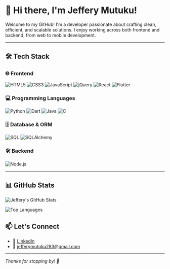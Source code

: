 # 👋 Hi there, I'm Jeffery Mutuku!

Welcome to my GitHub! I'm a developer passionate about crafting clean, efficient, and scalable solutions. I enjoy working across both frontend and backend, from web to mobile development.

---

## 🛠 Tech Stack

### 🌐 Frontend
![HTML5](https://img.shields.io/badge/-HTML5-E34F26?style=flat-square&logo=html5&logoColor=white)
![CSS3](https://img.shields.io/badge/-CSS3-1572B6?style=flat-square&logo=css3)
![JavaScript](https://img.shields.io/badge/-JavaScript-F7DF1E?style=flat-square&logo=javascript&logoColor=black)
![jQuery](https://img.shields.io/badge/-jQuery-0769AD?style=flat-square&logo=jquery&logoColor=white)
![React](https://img.shields.io/badge/-React-61DAFB?style=flat-square&logo=react&logoColor=black)
![Flutter](https://img.shields.io/badge/-Flutter-02569B?style=flat-square&logo=flutter&logoColor=white)

### 💻 Programming Languages
![Python](https://img.shields.io/badge/-Python-3776AB?style=flat-square&logo=python&logoColor=white)
![Dart](https://img.shields.io/badge/-Dart-0175C2?style=flat-square&logo=dart&logoColor=white)
![Java](https://img.shields.io/badge/-Java-007396?style=flat-square&logo=java&logoColor=white)
![C](https://img.shields.io/badge/-C-A8B9CC?style=flat-square&logo=c&logoColor=black)

### 🗄 Database & ORM
![SQL](https://img.shields.io/badge/-SQL-4479A1?style=flat-square&logo=postgresql&logoColor=white)
![SQLAlchemy](https://img.shields.io/badge/-SQLAlchemy-DB3C2C?style=flat-square&logo=databricks&logoColor=white)

### 🛠 Backend
![Node.js](https://img.shields.io/badge/-Node.js-339933?style=flat-square&logo=node.js&logoColor=white)

---

## 📊 GitHub Stats

![Jeffery's GitHub Stats](https://github-readme-stats.vercel.app/api?username=KingvonfrmO&show_icons=true&theme=github_dark&count_private=true&hide=contribs)

![Top Languages](https://github-readme-stats.vercel.app/api/top-langs/?username=KingvonfrmO&layout=compact&theme=github_dark)


## 📫 Let's Connect

- 💼 [LinkedIn](https://www.linkedin.com/in/jefferymutuku)
- 📧 jefferymutuku283@gmail.com

---

_Thanks for stopping by! 🚀_
